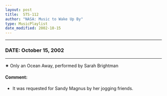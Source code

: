 ```yaml
---
layout: post
title:  STS-112
author: "NASA: Music to Wake Up By"
type: MusicPlaylist
date_modified: 2002-10-15
---
```


----
### DATE: October 15, 2002
----
✷ Only an Ocean Away, performed by Sarah Brightman

#### Comment:
* It was requested for Sandy Magnus by her  jogging friends.
